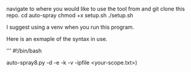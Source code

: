 navigate to where you would like to use the tool from and git clone this repo. 
cd auto-spray
chmod +x setup.sh
./setup.sh

I suggest using a venv when you run this program.

Here is an exmaple of the syntax in use. 


''' #!/bin/bash

auto-spray8.py -d <target domain> -e <user email> -k <APIKEY> -v -ipfile <your-scope.txt>)

